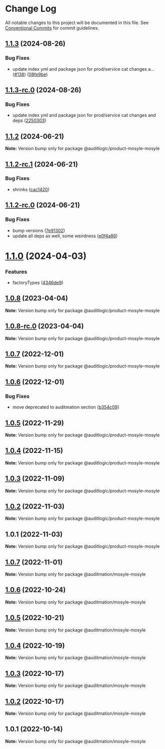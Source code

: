 # Change Log

All notable changes to this project will be documented in this file.
See [Conventional Commits](https://conventionalcommits.org) for commit guidelines.

## [1.1.3](https://github.com/auditlogic/product/compare/@auditlogic/product-mosyle-mosyle@1.1.2...@auditlogic/product-mosyle-mosyle@1.1.3) (2024-08-26)


### Bug Fixes

* update index yml and package json for prod/service cat changes a… ([#138](https://github.com/auditlogic/product/issues/138)) ([08fe9be](https://github.com/auditlogic/product/commit/08fe9beb1c8457462a19bc69caa02e6212d97e1a))





## [1.1.3-rc.0](https://github.com/auditlogic/product/compare/@auditlogic/product-mosyle-mosyle@1.1.2...@auditlogic/product-mosyle-mosyle@1.1.3-rc.0) (2024-08-26)


### Bug Fixes

* update index yml and package json for prod/service cat changes and deps ([2250303](https://github.com/auditlogic/product/commit/225030363a363608240135b7ebed386b28f01e4b))





## [1.1.2](https://github.com/auditlogic/product/compare/@auditlogic/product-mosyle-mosyle@1.1.2-rc.1...@auditlogic/product-mosyle-mosyle@1.1.2) (2024-06-21)

**Note:** Version bump only for package @auditlogic/product-mosyle-mosyle





## [1.1.2-rc.1](https://github.com/auditlogic/product/compare/@auditlogic/product-mosyle-mosyle@1.1.2-rc.0...@auditlogic/product-mosyle-mosyle@1.1.2-rc.1) (2024-06-21)


### Bug Fixes

* shrinks ([cac1420](https://github.com/auditlogic/product/commit/cac14200fefcd8183ab69fe89a47bd3f70f563e9))





## [1.1.2-rc.0](https://github.com/auditlogic/product/compare/@auditlogic/product-mosyle-mosyle@1.1.0...@auditlogic/product-mosyle-mosyle@1.1.2-rc.0) (2024-06-21)


### Bug Fixes

* bump versions ([7e91302](https://github.com/auditlogic/product/commit/7e913023b8b312150ed7762c32fbbe616be71de5))
* update all deps as well, some weirdness ([e0f4a86](https://github.com/auditlogic/product/commit/e0f4a864714e2d3de6bbf3da014d5312fe53be2f))





# [1.1.0](https://github.com/auditlogic/product/compare/@auditlogic/product-mosyle-mosyle@1.0.8...@auditlogic/product-mosyle-mosyle@1.1.0) (2024-04-03)


### Features

* factoryTypes ([4346de9](https://github.com/auditlogic/product/commit/4346de92693aee892fccf725338ffc7b80ab182b))





## [1.0.8](https://github.com/auditlogic/product/compare/@auditlogic/product-mosyle-mosyle@1.0.7...@auditlogic/product-mosyle-mosyle@1.0.8) (2023-04-04)

**Note:** Version bump only for package @auditlogic/product-mosyle-mosyle





## [1.0.8-rc.0](https://github.com/auditlogic/product/compare/@auditlogic/product-mosyle-mosyle@1.0.7...@auditlogic/product-mosyle-mosyle@1.0.8-rc.0) (2023-04-04)

**Note:** Version bump only for package @auditlogic/product-mosyle-mosyle





## [1.0.7](https://github.com/auditlogic/product/compare/@auditlogic/product-mosyle-mosyle@1.0.6...@auditlogic/product-mosyle-mosyle@1.0.7) (2022-12-01)

**Note:** Version bump only for package @auditlogic/product-mosyle-mosyle





## [1.0.6](https://github.com/auditlogic/product/compare/@auditlogic/product-mosyle-mosyle@1.0.5...@auditlogic/product-mosyle-mosyle@1.0.6) (2022-12-01)


### Bug Fixes

* move deprecated to auditmation section ([b354c09](https://github.com/auditlogic/product/commit/b354c096eae43828a4870195ca7719f5f91e431b))





## [1.0.5](https://github.com/auditlogic/product/compare/@auditlogic/product-mosyle-mosyle@1.0.4...@auditlogic/product-mosyle-mosyle@1.0.5) (2022-11-29)

**Note:** Version bump only for package @auditlogic/product-mosyle-mosyle





## [1.0.4](https://github.com/auditlogic/product/compare/@auditlogic/product-mosyle-mosyle@1.0.3...@auditlogic/product-mosyle-mosyle@1.0.4) (2022-11-15)

**Note:** Version bump only for package @auditlogic/product-mosyle-mosyle





## [1.0.3](https://github.com/auditlogic/product/compare/@auditlogic/product-mosyle-mosyle@1.0.2...@auditlogic/product-mosyle-mosyle@1.0.3) (2022-11-09)

**Note:** Version bump only for package @auditlogic/product-mosyle-mosyle





## [1.0.2](https://github.com/auditlogic/product/compare/@auditlogic/product-mosyle-mosyle@1.0.1...@auditlogic/product-mosyle-mosyle@1.0.2) (2022-11-03)

**Note:** Version bump only for package @auditlogic/product-mosyle-mosyle





## 1.0.1 (2022-11-03)

**Note:** Version bump only for package @auditlogic/product-mosyle-mosyle





## [1.0.7](https://github.com/auditmation/store-content/compare/@auditmation/mosyle-mosyle@1.0.6...@auditmation/mosyle-mosyle@1.0.7) (2022-11-01)

**Note:** Version bump only for package @auditmation/mosyle-mosyle





## [1.0.6](https://github.com/auditmation/store-content/compare/@auditmation/mosyle-mosyle@1.0.5...@auditmation/mosyle-mosyle@1.0.6) (2022-10-24)

**Note:** Version bump only for package @auditmation/mosyle-mosyle





## [1.0.5](https://github.com/auditmation/store-content/compare/@auditmation/mosyle-mosyle@1.0.4...@auditmation/mosyle-mosyle@1.0.5) (2022-10-21)

**Note:** Version bump only for package @auditmation/mosyle-mosyle





## [1.0.4](https://github.com/auditmation/store-content/compare/@auditmation/mosyle-mosyle@1.0.3...@auditmation/mosyle-mosyle@1.0.4) (2022-10-19)

**Note:** Version bump only for package @auditmation/mosyle-mosyle





## [1.0.3](https://github.com/auditmation/store-content/compare/@auditmation/mosyle-mosyle@1.0.2...@auditmation/mosyle-mosyle@1.0.3) (2022-10-17)

**Note:** Version bump only for package @auditmation/mosyle-mosyle





## [1.0.2](https://github.com/auditmation/store-content/compare/@auditmation/mosyle-mosyle@1.0.1...@auditmation/mosyle-mosyle@1.0.2) (2022-10-17)

**Note:** Version bump only for package @auditmation/mosyle-mosyle





## 1.0.1 (2022-10-14)

**Note:** Version bump only for package @auditmation/mosyle-mosyle
